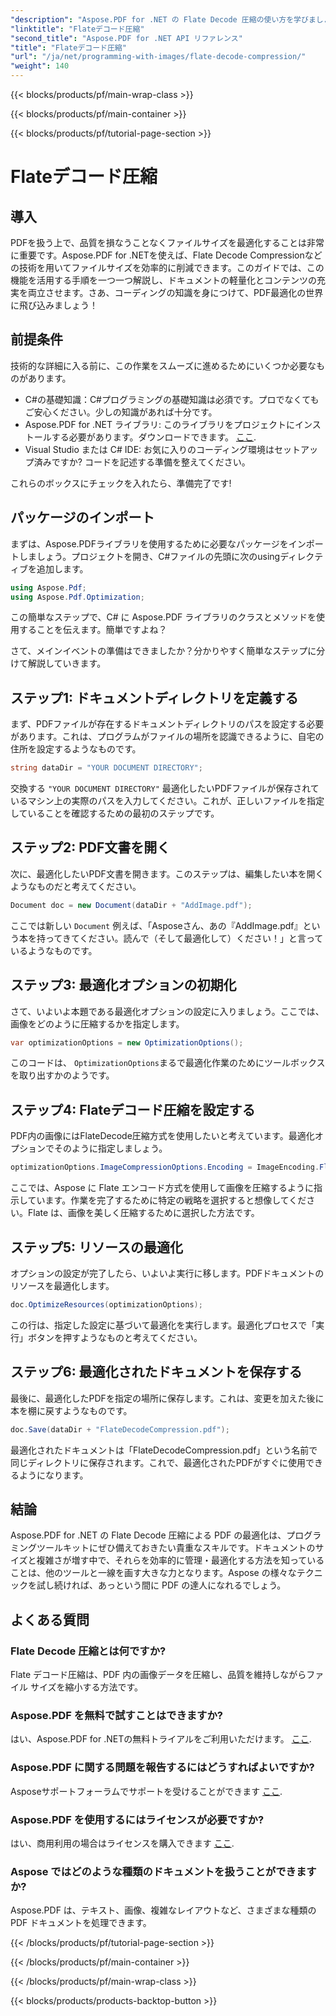 ```yaml
---
"description": "Aspose.PDF for .NET の Flate Decode 圧縮の使い方を学びましょう。このステップバイステップガイドで、PDF ファイルのサイズを効率的に最適化しましょう。"
"linktitle": "Flateデコード圧縮"
"second_title": "Aspose.PDF for .NET API リファレンス"
"title": "Flateデコード圧縮"
"url": "/ja/net/programming-with-images/flate-decode-compression/"
"weight": 140
---
```


{{< blocks/products/pf/main-wrap-class >}}

{{< blocks/products/pf/main-container >}}

{{< blocks/products/pf/tutorial-page-section >}}

# Flateデコード圧縮

## 導入

PDFを扱う上で、品質を損なうことなくファイルサイズを最適化することは非常に重要です。Aspose.PDF for .NETを使えば、Flate Decode Compressionなどの技術を用いてファイルサイズを効率的に削減できます。このガイドでは、この機能を活用する手順を一つ一つ解説し、ドキュメントの軽量化とコンテンツの充実を両立させます。さあ、コーディングの知識を身につけて、PDF最適化の世界に飛び込みましょう！

## 前提条件

技術的な詳細に入る前に、この作業をスムーズに進めるためにいくつか必要なものがあります。

- C#の基礎知識：C#プログラミングの基礎知識は必須です。プロでなくてもご安心ください。少しの知識があれば十分です。
- Aspose.PDF for .NET ライブラリ: このライブラリをプロジェクトにインストールする必要があります。ダウンロードできます。 [ここ](https://releases。aspose.com/pdf/net/).
- Visual Studio または C# IDE: お気に入りのコーディング環境はセットアップ済みですか? コードを記述する準備を整えてください。

これらのボックスにチェックを入れたら、準備完了です!

## パッケージのインポート

まずは、Aspose.PDFライブラリを使用するために必要なパッケージをインポートしましょう。プロジェクトを開き、C#ファイルの先頭に次のusingディレクティブを追加します。

```csharp
using Aspose.Pdf;
using Aspose.Pdf.Optimization;
```

この簡単なステップで、C# に Aspose.PDF ライブラリのクラスとメソッドを使用することを伝えます。簡単ですよね？

さて、メインイベントの準備はできましたか？分かりやすく簡単なステップに分けて解説していきます。

## ステップ1: ドキュメントディレクトリを定義する

まず、PDFファイルが存在するドキュメントディレクトリのパスを設定する必要があります。これは、プログラムがファイルの場所を認識できるように、自宅の住所を設定するようなものです。

```csharp
string dataDir = "YOUR DOCUMENT DIRECTORY";
```
交換する `"YOUR DOCUMENT DIRECTORY"` 最適化したいPDFファイルが保存されているマシン上の実際のパスを入力してください。これが、正しいファイルを指定していることを確認するための最初のステップです。

## ステップ2: PDF文書を開く

次に、最適化したいPDF文書を開きます。このステップは、編集したい本を開くようなものだと考えてください。

```csharp
Document doc = new Document(dataDir + "AddImage.pdf");
```
ここでは新しい `Document` 例えば、「Asposeさん、あの『AddImage.pdf』という本を持ってきてください。読んで（そして最適化して）ください！」と言っているようなものです。

## ステップ3: 最適化オプションの初期化

さて、いよいよ本題である最適化オプションの設定に入りましょう。ここでは、画像をどのように圧縮するかを指定します。

```csharp
var optimizationOptions = new OptimizationOptions();
```
このコードは、 `OptimizationOptions`まるで最適化作業のためにツールボックスを取り出すかのようです。

## ステップ4: Flateデコード圧縮を設定する

PDF内の画像にはFlateDecode圧縮方式を使用したいと考えています。最適化オプションでそのように指定しましょう。

```csharp
optimizationOptions.ImageCompressionOptions.Encoding = ImageEncoding.Flate;
```
ここでは、Aspose に Flate エンコード方式を使用して画像を圧縮するように指示しています。作業を完了するために特定の戦略を選択すると想像してください。Flate は、画像を美しく圧縮するために選択した方法です。

## ステップ5: リソースの最適化

オプションの設定が完了したら、いよいよ実行に移します。PDFドキュメントのリソースを最適化します。

```csharp
doc.OptimizeResources(optimizationOptions);
```
この行は、指定した設定に基づいて最適化を実行します。最適化プロセスで「実行」ボタンを押すようなものと考えてください。

## ステップ6: 最適化されたドキュメントを保存する

最後に、最適化したPDFを指定の場所に保存します。これは、変更を加えた後に本を棚に戻すようなものです。

```csharp
doc.Save(dataDir + "FlateDecodeCompression.pdf");
```
最適化されたドキュメントは「FlateDecodeCompression.pdf」という名前で同じディレクトリに保存されます。これで、最適化されたPDFがすぐに使用できるようになります。

## 結論

Aspose.PDF for .NET の Flate Decode 圧縮による PDF の最適化は、プログラミングツールキットにぜひ備えておきたい貴重なスキルです。ドキュメントのサイズと複雑さが増す中で、それらを効率的に管理・最適化する方法を知っていることは、他のツールと一線を画す大きな力となります。Aspose の様々なテクニックを試し続ければ、あっという間に PDF の達人になれるでしょう。

## よくある質問

### Flate Decode 圧縮とは何ですか?  
Flate デコード圧縮は、PDF 内の画像データを圧縮し、品質を維持しながらファイル サイズを縮小する方法です。

### Aspose.PDF を無料で試すことはできますか?  
はい、Aspose.PDF for .NETの無料トライアルをご利用いただけます。 [ここ](https://releases。aspose.com/).

### Aspose.PDF に関する問題を報告するにはどうすればよいですか?  
Asposeサポートフォーラムでサポートを受けることができます [ここ](https://forum。aspose.com/c/pdf/10).

### Aspose.PDF を使用するにはライセンスが必要ですか?  
はい、商用利用の場合はライセンスを購入できます [ここ](https://purchase。aspose.com/buy).

### Aspose ではどのような種類のドキュメントを扱うことができますか?  
Aspose.PDF は、テキスト、画像、複雑なレイアウトなど、さまざまな種類の PDF ドキュメントを処理できます。

{{< /blocks/products/pf/tutorial-page-section >}}

{{< /blocks/products/pf/main-container >}}

{{< /blocks/products/pf/main-wrap-class >}}

{{< blocks/products/products-backtop-button >}}